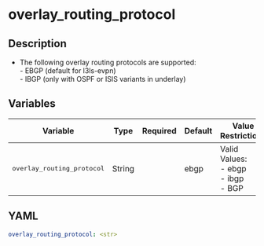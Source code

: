 # overlay_routing_protocol

## Description

- The following overlay routing protocols are supported:<br>  - EBGP (default for l3ls-evpn)<br>  - IBGP (only with OSPF or ISIS variants in underlay)<br>

## Variables

| Variable | Type | Required | Default | Value Restrictions | Description |
| -------- | ---- | -------- | ------- | ------------------ | ----------- |
| <pre>overlay_routing_protocol | String |  | ebgp | Valid Values:<br>- ebgp<br>- ibgp<br>- BGP |  |

## YAML

```yaml
overlay_routing_protocol: <str>
```